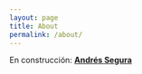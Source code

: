 ```yaml
---
layout: page
title: About
permalink: /about/
---
```


En construcción: [**Andrés Segura**](https://github.com/Andr7st/index)
